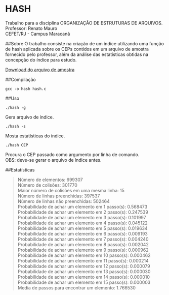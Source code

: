 # HASH
Trabalho para a disciplina ORGANIZAÇÃO DE ESTRUTURAS DE ARQUIVOS.  
Professor: Renato Mauro  
CEFET/RJ - Campus Maracanã

##Sobre
O trabalho consiste na criação de um índice utilizando uma função de hash aplicada sobre os CEPs contidos em um arquivo de amostra fornecido pelo professor, além da análise das estatísticas obtidas na concepção do índice para estudo.

[Download do arquivo de amostra](https://www.dropbox.com/sh/ow81qsfo4prvquu/AACNyR9TD9kE_0Om90rmtjwqa/Aula4?dl=0&preview=cep.dat)

##Compilação
```{r, engine='bash'}
gcc -o hash hash.c
```

##Uso
```{r, engine='bash'}
./hash -g
```
Gera arquivo de índice.  
```{r, engine='bash'}
./hash -s
```
Mosta estatísticas do índice.   
```{r, engine='bash'}
./hash CEP
```
Procura o CEP passado como argumento por linha de comando.  
OBS: deve-se gerar o arquivo de índice antes.

##Estatísticas
>Número de elementos: 699307  
>Número de colisões: 301770  
>Maior número de colisões em uma mesma linha: 15  
>Número de linhas preenchidas: 397537  
>Número de linhas não preenchidas: 502464  
>Probabilidade de achar um elemento em 1 passo(s): 0.568473  
>Probabilidade de achar um elemento em 2 passo(s): 0.247539  
>Probabilidade de achar um elemento em 3 passo(s): 0.101997  
>Probabilidade de achar um elemento em 4 passo(s): 0.045122  
>Probabilidade de achar um elemento em 5 passo(s): 0.019634  
>Probabilidade de achar um elemento em 6 passo(s): 0.009193  
>Probabilidade de achar um elemento em 7 passo(s): 0.004240  
>Probabilidade de achar um elemento em 8 passo(s): 0.002042  
>Probabilidade de achar um elemento em 9 passo(s): 0.000962  
>Probabilidade de achar um elemento em 10 passo(s): 0.000462  
>Probabilidade de achar um elemento em 11 passo(s): 0.000214  
>Probabilidade de achar um elemento em 12 passo(s): 0.000079  
>Probabilidade de achar um elemento em 13 passo(s): 0.000030  
>Probabilidade de achar um elemento em 14 passo(s): 0.000010  
>Probabilidade de achar um elemento em 15 passo(s): 0.000003  
>Media de passos para encontrar um elemento: 1.766530  
